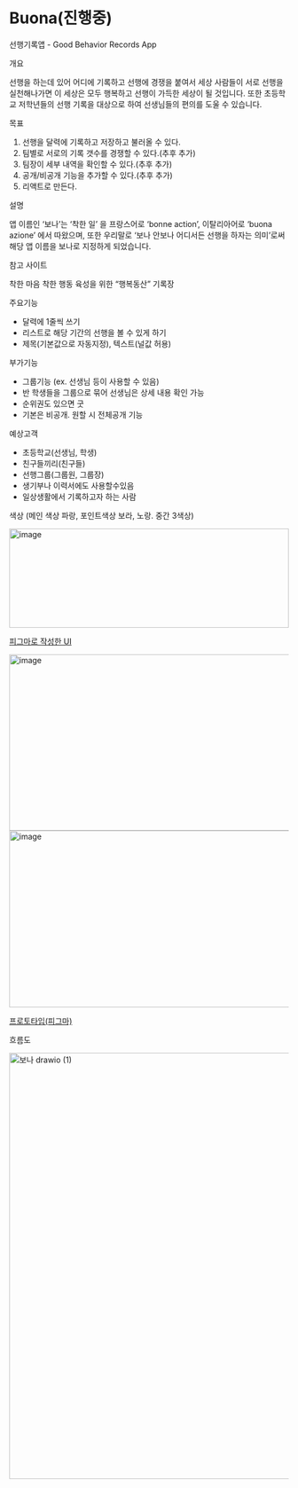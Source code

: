 # Buona(진행중)
선행기록앱 - Good Behavior Records App

개요

선행을 하는데 있어 어디에 기록하고 선행에 경쟁을 붙여서 세상 사람들이 서로 선행을 실천해나가면 이 세상은 모두 행복하고 선행이 가득한 세상이 될 것입니다. 또한 초등학교 저학년들의 선행 기록을 대상으로 하여 선생님들의 편의를 도울 수 있습니다.

목표

1. 선행을 달력에 기록하고 저장하고 불러올 수 있다.
2. 팀별로 서로의 기록 갯수를 경쟁할 수 있다.(추후 추가)
3. 팀장이 세부 내역을 확인할 수 있다.(추후 추가)
4. 공개/비공개 기능을 추가할 수 있다.(추후 추가)
5. 리액트로 만든다.

설명

앱 이름인 ‘보나’는 ‘착한 일’ 을 프랑스어로 ‘bonne action’, 이탈리아어로 ‘buona azione’ 에서 따왔으며, 또한 우리말로 ‘보나 안보나 어디서든 선행을 하자는 의미’로써 해당 앱 이름을 보나로 지정하게 되었습니다. 

참고 사이트

착한 마음 착한 행동 육성을 위한 “행복동산” 기록장

주요기능

- 달력에 1줄씩 쓰기
- 리스트로 해당 기간의 선행을 볼 수 있게 하기
- 제목(기본값으로 자동지정), 텍스트(널값 허용)

부가기능

- 그룹기능 (ex. 선생님 등이 사용할 수 있음)
- 반 학생들을 그룹으로 묶어 선생님은 상세 내용 확인 가능
- 순위권도 있으면 굿
- 기본은 비공개. 원할 시 전체공개 기능

예상고객

- 초등학교(선생님, 학생)
- 친구들끼리(친구들)
- 선행그룹(그룹원, 그룹장)
- 생기부나 이력서에도 사용할수있음
- 일상생활에서 기록하고자 하는 사람


색상 (메인 색상 파랑, 포인트색상 보라, 노랑. 중간 3색상)

<img width="504" height="179" alt="image" src="https://github.com/user-attachments/assets/23a896de-beeb-4b08-81d7-f6ae9aa43725" />

[피그마로 작성한 UI](https://www.figma.com/design/xqBBRcXDWMgpxXxWY2BMJj/%EB%B3%B4%EB%82%98-%EC%84%A0%ED%96%89%EA%B8%B0%EB%A1%9D%EC%95%B1--2025?node-id=0-1&p=f&t=6snwRLFPVqqjOgNC-0)

<img width="916" height="318" alt="image" src="https://github.com/user-attachments/assets/e0c7cb56-8e62-4107-a779-3d901ef5d0d1" />

<img width="893" height="319" alt="image" src="https://github.com/user-attachments/assets/20a4e68a-17a9-4d08-869e-ac4a7915cb85" />

[프로토타입(피그마)](https://www.figma.com/proto/xqBBRcXDWMgpxXxWY2BMJj/%EB%B3%B4%EB%82%98-%EC%84%A0%ED%96%89%EA%B8%B0%EB%A1%9D%EC%95%B1-2025?node-id=0-1&p=f&t=Izyq8bgkDvM0tL0b-0&scaling=scale-down&content-scaling=fixed&starting-point-node-id=1%3A1275&show-proto-sidebar=1)

흐름도

<img width="1302" height="769" alt="보나 drawio (1)" src="https://github.com/user-attachments/assets/25bd24cd-016e-43bb-a305-e137be732ed7" />





